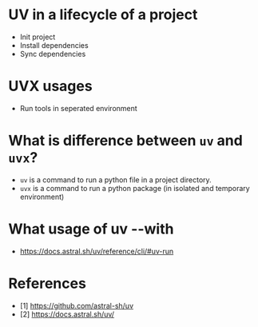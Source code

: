 # UV in a lifecycle of a project
- Init project
- Install dependencies
- Sync dependencies

# UVX usages
- Run tools in seperated environment

# What is difference between `uv` and `uvx`?
- `uv` is a command to run a python file in a project directory.
- `uvx` is a command to run a python package (in isolated and temporary environment)

# What usage of uv --with
- https://docs.astral.sh/uv/reference/cli/#uv-run

# References
- [1] https://github.com/astral-sh/uv
- [2] https://docs.astral.sh/uv/
